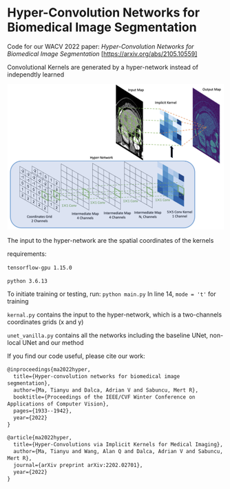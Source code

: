 # Hyper-Convolution Networks for Biomedical Image Segmentation
Code for our WACV 2022 paper: *Hyper-Convolution Networks for Biomedical Image Segmentation* [https://arxiv.org/abs/2105.10559] 

Convolutional Kernels are generated by a hyper-network instead of independtly learned

<img src="https://github.com/tym002/Hyper-Convolution/blob/main/figure1_architecture.png" width="1000">

The input to the hyper-network are the spatial coordinates of the kernels

requirements: 

`tensorflow-gpu 1.15.0`

`python 3.6.13`


To initiate training or testing, run:
`python main.py`
In line 14, `mode = 't'` for training

`kernal.py` contains the input to the hyper-network, which is a two-channels coordinates grids (x and y)

`unet_vanilla.py` contains all the networks including the baseline UNet, non-local UNet and our method  


If you find our code useful, please cite our work: 
```
@inproceedings{ma2022hyper,
  title={Hyper-convolution networks for biomedical image segmentation},
  author={Ma, Tianyu and Dalca, Adrian V and Sabuncu, Mert R},
  booktitle={Proceedings of the IEEE/CVF Winter Conference on Applications of Computer Vision},
  pages={1933--1942},
  year={2022}
}
```
```
@article{ma2022hyper,
  title={Hyper-Convolutions via Implicit Kernels for Medical Imaging},
  author={Ma, Tianyu and Wang, Alan Q and Dalca, Adrian V and Sabuncu, Mert R},
  journal={arXiv preprint arXiv:2202.02701},
  year={2022}
}
```
